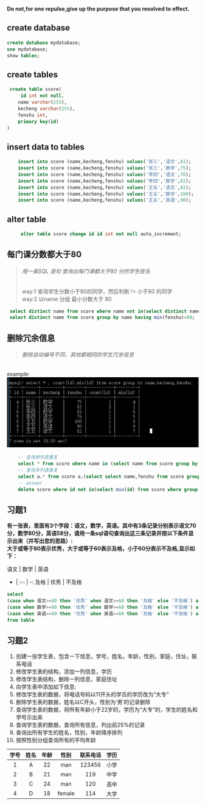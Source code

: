 **Do not,for one repulse,give up the purpose that you resolved to effect.**

## create database
```sql
create database mydatabase;
use mydatabase;
show tables;
```

## create tables
``` sql
 create table score(
	 id int not null,
 	name varchar(255),
 	kecheng varchar(255),
 	fenshu int,
	primary key(id)
)
```

## insert data to tables
```sql
	insert into score (name,kecheng,fenshu) values('张三','语文',81);
	insert into score (name,kecheng,fenshu) values('张三','数学',75);
	insert into score (name,kecheng,fenshu) values('李四','语文',76);
	insert into score (name,kecheng,fenshu) values('李四','数学',81);
	insert into score (name,kecheng,fenshu) values('王五','语文',81);
	insert into score (name,kecheng,fenshu) values('王五','数学',100);
	insert into score (name,kecheng,fenshu) values('王五','英语',90);
```
##  alter table
```sql
	 alter table score change id id int not null auto_increment;
```

## 每门课分数都大于80
> ###### 用一条SQL 语句 查询出每门课都大于80 分的学生姓名 <br/>
> way:1 查询学生分数小于80的同学，然后判断 != 小于80 的同学<br/>
> way:2 以name 分组 最小分数大于 80

```sql
 select distinct name from score where name not in(select distinct name from score where fenshu< 80);
 select distinct name from score group by name having min(fenshu)>80;
```

## 删除冗余信息
> ###### 删除自动编号不同，其他都相同的学生冗余信息
<!-- <div align=center> -->
example:</br>
![重复查询](../img/sql/demo02_1.png)

```sql
    -- 查询单列表重复
	select * from score where name in (select name from score group by name having count(name)>1);
    -- 查询多列表重复
	select a.* from score a,(select select name,fenshu from score group by name, fenshu having count(1)>1) as b where a.name= b.name and a.fenshu = b.fenshu;
    -- answer
	delete score where id not in(select min(id) from score where group by name,kecheng,fenshu);
```

## 习题1
**有一张表，里面有3个字段：语文，数学，英语。其中有3条记录分别表示语文70分，数学80分，英语58分，请用一条sql语句查询出这三条记录并按以下条件显示出来（并写出您的思路）:<br/>    大于或等于80表示优秀，大于或等于60表示及格，小于60分表示不及格,显示如下：**<br/>

语文 | 数学 | 英语
- | :-: | -:
及格 | 优秀 | 不及格

```sql
select
(case when 语文>=80 then '优秀' when 语文>=60 then '及格' else '不及格') as 语文,
(case when 数学>=80 then '优秀' when 数学>=60 then '及格' else '不及格') as 数学,
(case when 英语>=80 then '优秀' when 英语>=60 then '及格' else '不及格') as 英语,
from table
```
## 习题2
1. 创建一张学生表，包含一下信息，学号，姓名，年龄，性别，家庭，住址，联系电话
2. 修改学生表的结构，添加一列信息，学历
3. 修改学生表结构，删除一列信息，家庭住址
4. 向学生表中添加如下信息:
5. 修改学生表的数据，将电话号码以11开头的学员的学历改为“大专”
6. 删除学生表的数据，姓名以C开头，性别为‘男’的记录删除
7. 查询学生表的数据，将所有年龄小于22岁的，学历为“大专”的，学生的姓名和学号示出来
8. 查询学生表的数据，查询所有信息，列出前25%的记录
9. 查询出所有学生的姓名，性别，年龄降序排列
10. 按照性别分组查询所有的平均年龄

学号 | 姓名 | 年龄 | 性别 | 联系电话 | 学历
:-: | :-: | :-: |:-: |:-: | -:
1 | A | 22 | man | 123456 | 小学
2 | B | 21 | man | 119    | 中学
3 | C | 24 | man | 120    | 高中
4 | D | 18 | female | 114 | 大学
